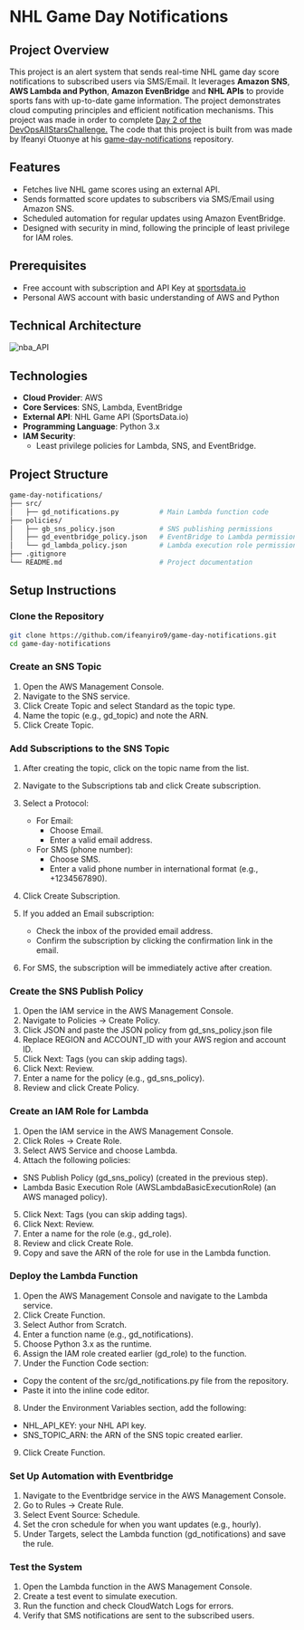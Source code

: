 # NHL Game Day Notifications

## **Project Overview**
This project is an alert system that sends real-time NHL game day score notifications to subscribed users via SMS/Email. It leverages **Amazon SNS**, **AWS Lambda and Python**, **Amazon EvenBridge** and **NHL APIs** to provide sports fans with up-to-date game information. The project demonstrates cloud computing principles and efficient notification mechanisms.
This project was made in order to complete [Day 2 of the DevOpsAllStarsChallenge.](https://youtu.be/09WfkKc0x_Q?si=XS7auh05wy8vziPH)
The code that this project is built from was made by Ifeanyi Otuonye at his [game-day-notifications](https://github.com/ifeanyiro9/game-day-notifications.git) repository.

## Features
- Fetches live NHL game scores using an external API.
- Sends formatted score updates to subscribers via SMS/Email using Amazon SNS.
- Scheduled automation for regular updates using Amazon EventBridge.
- Designed with security in mind, following the principle of least privilege for IAM roles.

## **Prerequisites**
- Free account with subscription and API Key at [sportsdata.io](https://sportsdata.io/)
- Personal AWS account with basic understanding of AWS and Python

## **Technical Architecture**
![nba_API](https://github.com/user-attachments/assets/5e19635e-0685-4c07-9601-330f7d1231f9)





## **Technologies**
- **Cloud Provider**: AWS
- **Core Services**: SNS, Lambda, EventBridge
- **External API**: NHL Game API (SportsData.io)
- **Programming Language**: Python 3.x
- **IAM Security**:
  - Least privilege policies for Lambda, SNS, and EventBridge.


## **Project Structure**
```bash
game-day-notifications/
├── src/
│   ├── gd_notifications.py          # Main Lambda function code
├── policies/
│   ├── gb_sns_policy.json           # SNS publishing permissions
│   ├── gd_eventbridge_policy.json   # EventBridge to Lambda permissions
│   └── gd_lambda_policy.json        # Lambda execution role permissions
├── .gitignore
└── README.md                        # Project documentation
```

## Setup Instructions

### Clone the Repository
```bash
git clone https://github.com/ifeanyiro9/game-day-notifications.git
cd game-day-notifications
```

### Create an SNS Topic
1. Open the AWS Management Console.
2. Navigate to the SNS service.
3. Click Create Topic and select Standard as the topic type.
4. Name the topic (e.g., gd_topic) and note the ARN.
5. Click Create Topic.

### Add Subscriptions to the SNS Topic
1. After creating the topic, click on the topic name from the list.
2. Navigate to the Subscriptions tab and click Create subscription.
3. Select a Protocol:
	- For Email:
	  - Choose Email.
	  - Enter a valid email address.
	- For SMS (phone number):
	  - Choose SMS.
	  - Enter a valid phone number in international format (e.g., +1234567890).

4. Click Create Subscription.
5. If you added an Email subscription:
	- Check the inbox of the provided email address.
	- Confirm the subscription by clicking the confirmation link in the email.
6. For SMS, the subscription will be immediately active after creation.

### Create the SNS Publish Policy
1. Open the IAM service in the AWS Management Console.
2. Navigate to Policies → Create Policy.
3. Click JSON and paste the JSON policy from gd_sns_policy.json file
4. Replace REGION and ACCOUNT_ID with your AWS region and account ID.
5. Click Next: Tags (you can skip adding tags).
6. Click Next: Review.
7. Enter a name for the policy (e.g., gd_sns_policy).
8. Review and click Create Policy.

### Create an IAM Role for Lambda
1. Open the IAM service in the AWS Management Console.
2. Click Roles → Create Role.
3. Select AWS Service and choose Lambda.
4. Attach the following policies:
- SNS Publish Policy (gd_sns_policy) (created in the previous step).
- Lambda Basic Execution Role (AWSLambdaBasicExecutionRole) (an AWS managed policy).
5. Click Next: Tags (you can skip adding tags).
6. Click Next: Review.
7. Enter a name for the role (e.g., gd_role).
8. Review and click Create Role.
9. Copy and save the ARN of the role for use in the Lambda function.

### Deploy the Lambda Function
1. Open the AWS Management Console and navigate to the Lambda service.
2. Click Create Function.
3. Select Author from Scratch.
4. Enter a function name (e.g., gd_notifications).
5. Choose Python 3.x as the runtime.
6. Assign the IAM role created earlier (gd_role) to the function.
7. Under the Function Code section:
- Copy the content of the src/gd_notifications.py file from the repository.
- Paste it into the inline code editor.
8. Under the Environment Variables section, add the following:
- NHL_API_KEY: your NHL API key.
- SNS_TOPIC_ARN: the ARN of the SNS topic created earlier.
9. Click Create Function.


### Set Up Automation with Eventbridge
1. Navigate to the Eventbridge service in the AWS Management Console.
2. Go to Rules → Create Rule.
3. Select Event Source: Schedule.
4. Set the cron schedule for when you want updates (e.g., hourly).
5. Under Targets, select the Lambda function (gd_notifications) and save the rule.


### Test the System
1. Open the Lambda function in the AWS Management Console.
2. Create a test event to simulate execution.
3. Run the function and check CloudWatch Logs for errors.
4. Verify that SMS notifications are sent to the subscribed users.
